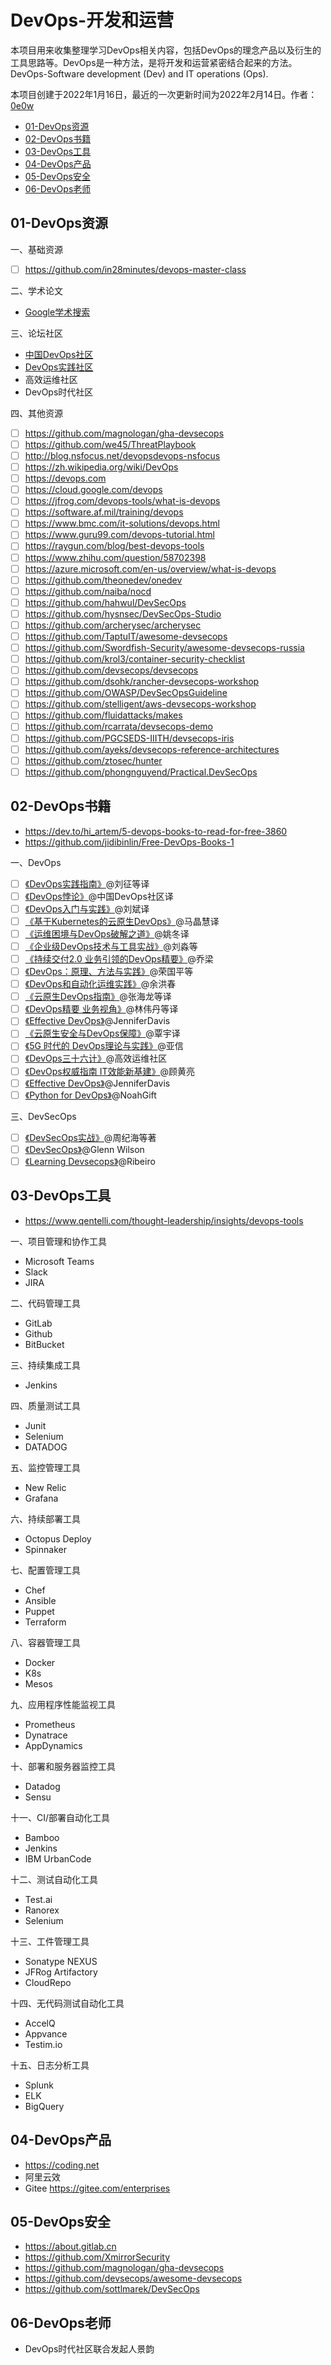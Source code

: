 # DevOps-开发和运营

本项目用来收集整理学习DevOps相关内容，包括DevOps的理念产品以及衍生的工具思路等。DevOps是一种方法，是将开发和运营紧密结合起来的方法。DevOps-Software development (Dev) and IT operations (Ops).

本项目创建于2022年1月16日，最近的一次更新时间为2022年2月14日。作者：[0e0w](https://github.com/0e0w/DevOps)

- [01-DevOps资源](https://github.com/0e0w/DevOps#01-devops%E8%B5%84%E6%BA%90)
- [02-DevOps书籍](https://github.com/0e0w/DevOps#02-devops%E4%B9%A6%E7%B1%8D)
- [03-DevOps工具](https://github.com/0e0w/DevOps#03-devops%E5%B7%A5%E5%85%B7)
- [04-DevOps产品](https://github.com/0e0w/DevOps#04-devops%E4%BA%A7%E5%93%81)
- [05-DevOps安全](https://github.com/0e0w/DevOps#05-devops%E5%AE%89%E5%85%A8)
- [06-DevOps老师](https://github.com/0e0w/DevOps#06-devops%E8%80%81%E5%B8%88)

## 01-DevOps资源

一、基础资源
- [ ] https://github.com/in28minutes/devops-master-class

二、学术论文
- [Google学术搜索](https://scholar.google.com.hk/scholar?hl=zh-CN&as_sdt=0%2C5&q=devops&btnG=)

三、论坛社区
- [中国DevOps社区](https://devopschina.org)
- [DevOps实践社区](http://www.devopsnote.net)
- 高效运维社区
- DevOps时代社区

四、其他资源
- [ ] https://github.com/magnologan/gha-devsecops
- [ ] https://github.com/we45/ThreatPlaybook
- [ ] http://blog.nsfocus.net/devopsdevops-nsfocus
- [ ] https://zh.wikipedia.org/wiki/DevOps
- [ ] https://devops.com
- [ ] https://cloud.google.com/devops
- [ ] https://jfrog.com/devops-tools/what-is-devops
- [ ] https://software.af.mil/training/devops
- [ ] https://www.bmc.com/it-solutions/devops.html
- [ ] https://www.guru99.com/devops-tutorial.html
- [ ] https://raygun.com/blog/best-devops-tools
- [ ] https://www.zhihu.com/question/58702398
- [ ] https://azure.microsoft.com/en-us/overview/what-is-devops
- [ ] https://github.com/theonedev/onedev
- [ ] https://github.com/naiba/nocd
- [ ] https://github.com/hahwul/DevSecOps
- [ ] https://github.com/hysnsec/DevSecOps-Studio
- [ ] https://github.com/archerysec/archerysec
- [ ] https://github.com/TaptuIT/awesome-devsecops
- [ ] https://github.com/Swordfish-Security/awesome-devsecops-russia
- [ ] https://github.com/krol3/container-security-checklist
- [ ] https://github.com/devsecops/devsecops
- [ ] https://github.com/dsohk/rancher-devsecops-workshop
- [ ] https://github.com/OWASP/DevSecOpsGuideline
- [ ] https://github.com/stelligent/aws-devsecops-workshop
- [ ] https://github.com/fluidattacks/makes
- [ ] https://github.com/rcarrata/devsecops-demo
- [ ] https://github.com/PGCSEDS-IIITH/devsecops-iris
- [ ] https://github.com/ayeks/devsecops-reference-architectures
- [ ] https://github.com/ztosec/hunter
- [ ] https://github.com/phongnguyend/Practical.DevSecOps

## 02-DevOps书籍

- https://dev.to/hi_artem/5-devops-books-to-read-for-free-3860
- https://github.com/jidibinlin/Free-DevOps-Books-1

一、DevOps
- [ ] [《DevOps实践指南》](https://item.jd.com/12350780.html)@刘征等译
- [ ] [《DevOps悖论》](https://item.jd.com/12350780.html)@中国DevOps社区译
- [ ] [《DevOps入门与实践》](https://item.jd.com/52567206446.html)@刘斌译
- [ ] [《基于Kubernetes的云原生DevOps》](https://item.jd.com/10035339314098.html)@马晶慧译
- [ ] [《运维困境与DevOps破解之道》](https://item.jd.com/10042105806864.html)@姚冬译
- [ ] [《企业级DevOps技术与工具实战》](https://item.jd.com/12626483.html)@刘淼等
- [ ] [《持续交付2.0 业务引领的DevOps精要》](https://item.jd.com/12512514.html)@乔梁
- [ ] [《DevOps：原理、方法与实践》](https://item.jd.com/12219949.html)@荣国平等
- [ ] [《DevOps和自动化运维实践》](https://item.jd.com/12473008.html)@余洪春
- [ ] [《云原生DevOps指南》](https://item.jd.com/13376294.html)@张海龙等译
- [ ] [《DevOps精要 业务视角》](https://item.jd.com/69712536595.html)@林伟丹等译
- [ ] [《Effective DevOps》](https://item.jd.com/26651654880.html)@JenniferDavis
- [ ] [《云原生安全与DevOps保障》](https://item.jd.com/69413307408.html)@覃宇译
- [ ] [《5G 时代的 DevOps理论与实践》](https://item.jd.com/13004613.html)@亚信
- [ ] [《DevOps三十六计》](https://item.jd.com/12334716.html)@高效运维社区
- [ ] [《DevOps权威指南 IT效能新基建》](https://item.jd.com/13049179.html)@顾黄亮
- [ ] [《Effective DevOps》](https://item.jd.com/26651654880.html)@JenniferDavis
- [ ] [《Python for DevOps》](https://item.jd.com/13207328.html)@NoahGift

三、DevSecOps
- [ ] [《DevSecOps实战》](https://item.jd.com/10041556084739.html)@周纪海等著
- [ ] [《DevSecOps》](https://item.jd.com/10028188284125.html)@Glenn Wilson
- [ ] [《Learning Devsecops》](https://item.jd.com/10040874594859.html)@Ribeiro

## 03-DevOps工具

- https://www.qentelli.com/thought-leadership/insights/devops-tools

一、项目管理和协作工具
- Microsoft Teams
- Slack
- JIRA

二、代码管理工具
- GitLab
- Github
- BitBucket 

三、持续集成工具
- Jenkins

四、质量测试工具
- Junit
- Selenium
- DATADOG

五、监控管理工具
- New Relic
- Grafana

六、持续部署工具
- Octopus Deploy
- Spinnaker

七、配置管理工具
- Chef
- Ansible
- Puppet
- Terraform

八、容器管理工具
- Docker
- K8s
- Mesos

九、应用程序性能监视工具
- Prometheus
- Dynatrace
- AppDynamics

十、部署和服务器监控工具
- Datadog
- Sensu

十一、CI/部署自动化工具
- Bamboo
- Jenkins
- IBM UrbanCode

十二、测试自动化工具
- Test.ai
- Ranorex
- Selenium

十三、工件管理工具
- Sonatype NEXUS
- JFRog Artifactory
- CloudRepo

十四、无代码测试自动化工具
- AccelQ
- Appvance
- Testim.io

十五、日志分析工具

- Splunk
- ELK
- BigQuery

## 04-DevOps产品

- https://coding.net
- 阿里云效
- Gitee https://gitee.com/enterprises

## 05-DevOps安全

- https://about.gitlab.cn
- https://github.com/XmirrorSecurity
- https://github.com/magnologan/gha-devsecops
- https://github.com/devsecops/awesome-devsecops
- https://github.com/sottlmarek/DevSecOps

## 06-DevOps老师

- DevOps时代社区联合发起人景韵
